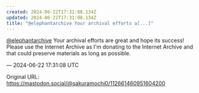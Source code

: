 ```yaml
---
created: 2024-06-22T17:31:08.134Z
updated: 2024-06-22T17:31:08.134Z
title: "@elephantarchive Your archival efforts a[...]"
---
```


<p><span class="h-card" translate="no"><a href="https://mastodon.social/@elephantarchive" class="u-url mention">@<span>elephantarchive</span></a></span> Your archival efforts are great and hope its success! Please use the Internet Archive as I&#39;m donating to the Internet Archive and that could preserve materials as long as possible.</p>

&mdash; 2024-06-22 17:31:08 UTC

Original URL: https://mastodon.social/@sakuramochi0/112661460951604200
